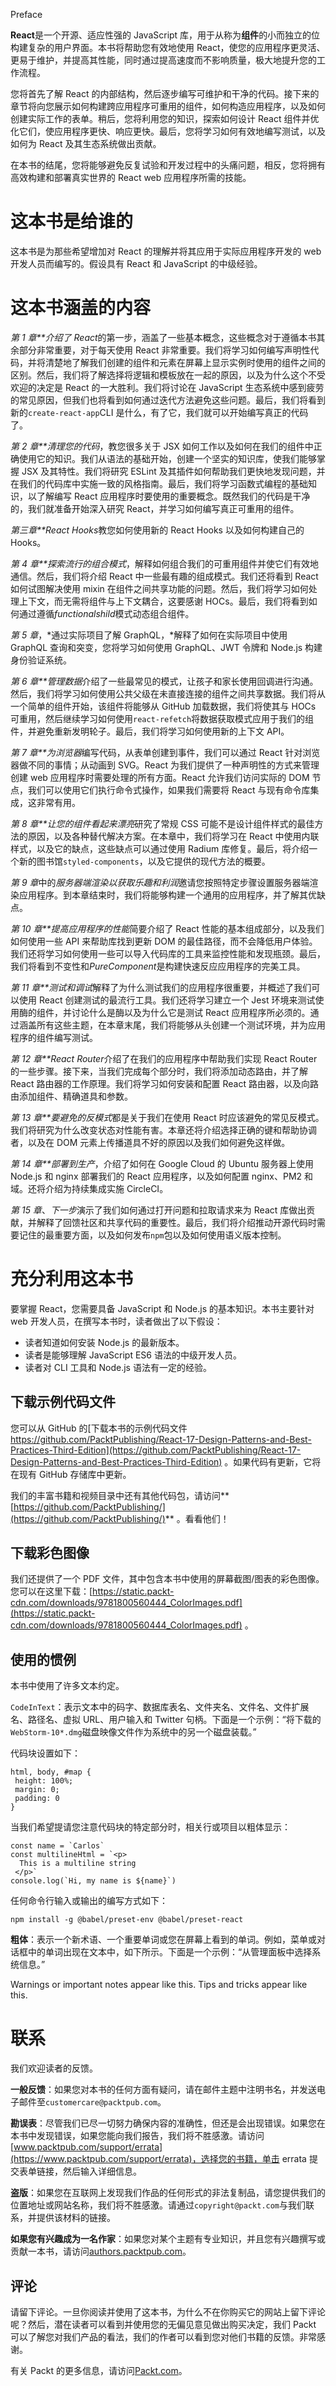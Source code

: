 Preface

**React**是一个开源、适应性强的 JavaScript 库，用于从称为**组件**的小而独立的位构建复杂的用户界面。本书将帮助您有效地使用 React，使您的应用程序更灵活、更易于维护，并提高其性能，同时通过提高速度而不影响质量，极大地提升您的工作流程。

您将首先了解 React 的内部结构，然后逐步编写可维护和干净的代码。接下来的章节将向您展示如何构建跨应用程序可重用的组件，如何构造应用程序，以及如何创建实际工作的表单。稍后，您将利用您的知识，探索如何设计 React 组件并优化它们，使应用程序更快、响应更快。最后，您将学习如何有效地编写测试，以及如何为 React 及其生态系统做出贡献。

在本书的结尾，您将能够避免反复试验和开发过程中的头痛问题，相反，您将拥有高效构建和部署真实世界的 React web 应用程序所需的技能。

# 这本书是给谁的

这本书是为那些希望增加对 React 的理解并将其应用于实际应用程序开发的 web 开发人员而编写的。假设具有 React 和 JavaScript 的中级经验。

# 这本书涵盖的内容

*第 1 章**介绍了 React*的第一步，涵盖了一些基本概念，这些概念对于遵循本书其余部分非常重要，对于每天使用 React 非常重要。我们将学习如何编写声明性代码，并将清楚地了解我们创建的组件和元素在屏幕上显示实例时使用的组件之间的区别。然后，我们将了解选择将逻辑和模板放在一起的原因，以及为什么这个不受欢迎的决定是 React 的一大胜利。我们将讨论在 JavaScript 生态系统中感到疲劳的常见原因，但我们也将看到如何通过迭代方法避免这些问题。最后，我们将看到新的`create-react-app`CLI 是什么，有了它，我们就可以开始编写真正的代码了。

*第 2 章**清理您的代码*，教您很多关于 JSX 如何工作以及如何在我们的组件中正确使用它的知识。我们从语法的基础开始，创建一个坚实的知识库，使我们能够掌握 JSX 及其特性。我们将研究 ESLint 及其插件如何帮助我们更快地发现问题，并在我们的代码库中实施一致的风格指南。最后，我们将学习函数式编程的基础知识，以了解编写 React 应用程序时要使用的重要概念。既然我们的代码是干净的，我们就准备开始深入研究 React，并学习如何编写真正可重用的组件。

*第三章**React Hooks*教您如何使用新的 React Hooks 以及如何构建自己的 Hooks。

*第 4 章**探索流行的组合模式*，解释如何组合我们的可重用组件并使它们有效地通信。然后，我们将介绍 React 中一些最有趣的组成模式。我们还将看到 React 如何试图解决使用 mixin 在组件之间共享功能的问题。然后，我们将学习如何处理上下文，而无需将组件与上下文耦合，这要感谢 HOCs。最后，我们将看到如何通过遵循*functionalshild*模式动态组合组件。

*第 5 章*，*通过实际项目了解 GraphQL，*解释了如何在实际项目中使用 GraphQL 查询和突变，您将学习如何使用 GraphQL、JWT 令牌和 Node.js 构建身份验证系统。

*第 6 章**管理数据*介绍了一些最常见的模式，让孩子和家长使用回调进行沟通。然后，我们将学习如何使用公共父级在未直接连接的组件之间共享数据。我们将从一个简单的组件开始，该组件将能够从 GitHub 加载数据，我们将使其与 HOCs 可重用，然后继续学习如何使用`react-refetch`将数据获取模式应用于我们的组件，并避免重新发明轮子。最后，我们将学习如何使用新的上下文 API。

*第 7 章**为浏览器*编写代码，从表单创建到事件，我们可以通过 React 针对浏览器做不同的事情；从动画到 SVG。React 为我们提供了一种声明性的方式来管理创建 web 应用程序时需要处理的所有方面。React 允许我们访问实际的 DOM 节点，我们可以使用它们执行命令式操作，如果我们需要将 React 与现有命令库集成，这非常有用。

*第 8 章**让您的组件看起来漂亮*研究了常规 CSS 可能不是设计组件样式的最佳方法的原因，以及各种替代解决方案。在本章中，我们将学习在 React 中使用内联样式，以及它的缺点，这些缺点可以通过使用 Radium 库修复。最后，将介绍一个新的图书馆`styled-components`，以及它提供的现代方法的概要。

*第 9 章*中的*服务器端渲染以获取乐趣和利润*邀请您按照特定步骤设置服务器端渲染应用程序。到本章结束时，我们将能够构建一个通用的应用程序，并了解其优缺点。

*第 10 章**提高应用程序的性能*简要介绍了 React 性能的基本组成部分，以及我们如何使用一些 API 来帮助库找到更新 DOM 的最佳路径，而不会降低用户体验。我们还将学习如何使用一些可以导入代码库的工具来监控性能和发现瓶颈。最后，我们将看到不变性和*PureComponent*是构建快速反应应用程序的完美工具。

*第 11 章**测试和调试*解释了为什么测试我们的应用程序很重要，并概述了我们可以使用 React 创建测试的最流行工具。我们还将学习建立一个 Jest 环境来测试使用酶的组件，并讨论什么是酶以及为什么它是测试 React 应用程序所必须的。通过涵盖所有这些主题，在本章末尾，我们将能够从头创建一个测试环境，并为应用程序的组件编写测试。

*第 12 章**React Router*介绍了在我们的应用程序中帮助我们实现 React Router 的一些步骤。接下来，当我们完成每个部分时，我们将添加动态路由，并了解 React 路由器的工作原理。我们将学习如何安装和配置 React 路由器，以及向路由添加组件、精确道具和参数。

*第 13 章**要避免的反模式*都是关于我们在使用 React 时应该避免的常见反模式。我们将研究为什么改变状态对性能有害。本章还将介绍选择正确的键和帮助协调者，以及在 DOM 元素上传播道具不好的原因以及我们如何避免这样做。

*第 14 章**部署到生产*，介绍了如何在 Google Cloud 的 Ubuntu 服务器上使用 Node.js 和 nginx 部署我们的 React 应用程序，以及如何配置 nginx、PM2 和域。还将介绍为持续集成实施 CircleCI。

*第 15 章*、*下一步*演示了我们如何通过打开问题和拉取请求来为 React 库做出贡献，并解释了回馈社区和共享代码的重要性。最后，我们将介绍推动开源代码时需要记住的最重要方面，以及如何发布`npm`包以及如何使用语义版本控制。

# 充分利用这本书

要掌握 React，您需要具备 JavaScript 和 Node.js 的基本知识。本书主要针对 web 开发人员，在撰写本书时，读者做出了以下假设：

*   读者知道如何安装 Node.js 的最新版本。
*   读者是能够理解 JavaScript ES6 语法的中级开发人员。
*   读者对 CLI 工具和 Node.js 语法有一定的经验。

## 下载示例代码文件

您可以从 GitHub 的[下载本书的示例代码文件 https://github.com/PacktPublishing/React-17-Design-Patterns-and-Best-Practices-Third-Edition](https://github.com/PacktPublishing/React-17-Design-Patterns-and-Best-Practices-Third-Edition) 。如果代码有更新，它将在现有 GitHub 存储库中更新。

我们的丰富书籍和视频目录中还有其他代码包，请访问**[https://github.com/PacktPublishing/](https://github.com/PacktPublishing/)** 。看看他们！

## 下载彩色图像

我们还提供了一个 PDF 文件，其中包含本书中使用的屏幕截图/图表的彩色图像。您可以在这里下载：[https://static.packt-cdn.com/downloads/9781800560444_ColorImages.pdf](https://static.packt-cdn.com/downloads/9781800560444_ColorImages.pdf) 。

## 使用的惯例

本书中使用了许多文本约定。

`CodeInText`：表示文本中的码字、数据库表名、文件夹名、文件名、文件扩展名、路径名、虚拟 URL、用户输入和 Twitter 句柄。下面是一个示例：“将下载的`WebStorm-10*.dmg`磁盘映像文件作为系统中的另一个磁盘装载。”

代码块设置如下：

```
html, body, #map {
 height: 100%; 
 margin: 0;
 padding: 0
}
```

当我们希望提请您注意代码块的特定部分时，相关行或项目以粗体显示：

```
const name = `Carlos`
const multilineHtml = `<p>
  This is a multiline string
 </p>`
console.log(`Hi, my name is ${name}`)
```

任何命令行输入或输出的编写方式如下：

```
npm install -g @babel/preset-env @babel/preset-react 
```

**粗体**：表示一个新术语、一个重要单词或您在屏幕上看到的单词。例如，菜单或对话框中的单词出现在文本中，如下所示。下面是一个示例：“从管理面板中选择系统信息。”

Warnings or important notes appear like this. Tips and tricks appear like this.

# 联系

我们欢迎读者的反馈。

**一般反馈**：如果您对本书的任何方面有疑问，请在邮件主题中注明书名，并发送电子邮件至`customercare@packtpub.com`。

**勘误表**：尽管我们已尽一切努力确保内容的准确性，但还是会出现错误。如果您在本书中发现错误，如果您能向我们报告，我们将不胜感激。请访问[www.packtpub.com/support/errata](https://www.packtpub.com/support/errata)，选择您的书籍，单击 errata 提交表单链接，然后输入详细信息。

**盗版**：如果您在互联网上发现我们作品的任何形式的非法复制品，请您提供我们的位置地址或网站名称，我们将不胜感激。请通过`copyright@packt.com`与我们联系，并提供该材料的链接。

**如果您有兴趣成为一名作家**：如果您对某个主题有专业知识，并且您有兴趣撰写或贡献一本书，请访问[authors.packtpub.com](http://authors.packtpub.com/)。

## 评论

请留下评论。一旦你阅读并使用了这本书，为什么不在你购买它的网站上留下评论呢？然后，潜在读者可以看到并使用您的无偏见意见做出购买决定，我们 Packt 可以了解您对我们产品的看法，我们的作者可以看到您对他们书籍的反馈。非常感谢。

有关 Packt 的更多信息，请访问[Packt.com](http://www.packt.com/)。